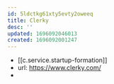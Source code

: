 ```yaml
---
id: 5ldctkg61xty5evty2oweeq
title: Clerky
desc: ''
updated: 1696092046013
created: 1696092001247
---
```


- [[c.service.startup-formation]]
- url: https://www.clerky.com/
- 